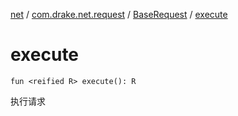 [net](../../index.md) / [com.drake.net.request](../index.md) / [BaseRequest](index.md) / [execute](./execute.md)

# execute

`fun <reified R> execute(): R`

执行请求

